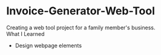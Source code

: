 # Invoice-Generator-Web-Tool
Creating a web tool project for a family member's business. <br />
What I Learned
 * Design webpage elements
